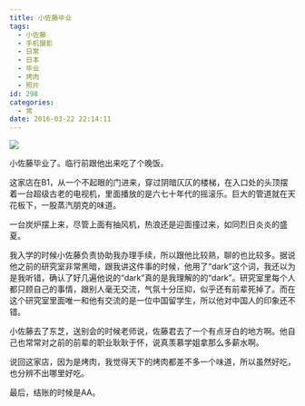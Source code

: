 ```yaml
---
title: 小佐藤毕业
tags:
  - 小佐藤
  - 手机摄影
  - 日常
  - 日本
  - 毕业
  - 烤肉
  - 照片
id: 298
categories:
  - 常
date: 2016-03-22 22:14:11
---
```


![](http://imglf2.nosdn.127.net/img/QzVXaFExZFF5dVRsbUZLZVAyWUlUSG5LWThPV3BhSllEdTlFZ3hpMldBMkZlRS9XdUliYWJRPT0.jpg?imageView&amp;thumbnail=1680x0&amp;quality=96&amp;stripmeta=0&amp;type=jpg)

小佐藤毕业了。临行前跟他出来吃了个晚饭。

<!--more-->这家店在B1，从一个不起眼的门进来，穿过阴暗仄仄的楼梯，在入口处的头顶摆着一台超级古老的电视机，里面播放的是六七十年代的摇滚乐。巨大的管道就在天花板下，一股蒸汽朋克的味道。

一台炭炉摆上来，尽管上面有抽风机，热浪还是迎面撞过来，如同烈日炎炎的盛夏。

我入学的时候小佐藤负责协助我办理手续，所以跟他比较熟，聊的也比较多。据说他之前的研究室非常黑暗，跟我讲这件事的时候，他用了“dark”这个词，我还以为是我听错，确认了好几遍他说的“dark”真的是我理解的的“dark”。研究室里每个人都只顾自己的事情，跟别人毫无交流，气氛十分压抑，似乎还有前辈死掉了。而在这个研究室里面唯一和他有交流的是一位中国留学生，所以他对中国人的印象还不错。

小佐藤去了东芝，送别会的时候老师说，佐藤君去了一个有点牙白的地方啊。他自己也常常对之前的前辈的职业耿耿于怀，说真羡慕学姐拿那么多薪水啊。

说回这家店，因为是烤肉，我觉得天下的烤肉都差不多一个味道，所以虽然好吃，也分辨不出哪里好吃。

最后，结账的时候是AA。